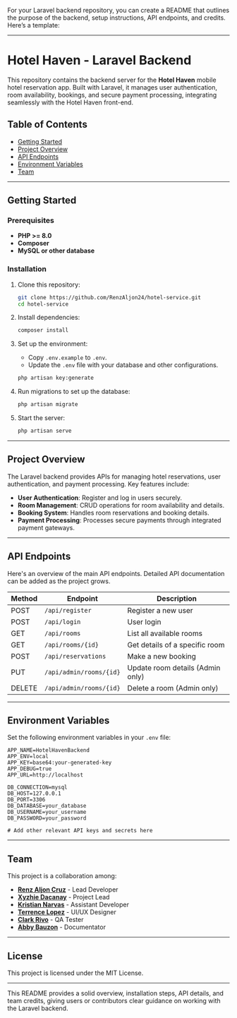 For your Laravel backend repository, you can create a README that outlines the purpose of the backend, setup instructions, API endpoints, and credits. Here’s a template:

---

# Hotel Haven - Laravel Backend

This repository contains the backend server for the **Hotel Haven** mobile hotel reservation app. Built with Laravel, it manages user authentication, room availability, bookings, and secure payment processing, integrating seamlessly with the Hotel Haven front-end.

## Table of Contents

- [Getting Started](#getting-started)
- [Project Overview](#project-overview)
- [API Endpoints](#api-endpoints)
- [Environment Variables](#environment-variables)
- [Team](#team)

---

## Getting Started

### Prerequisites

- **PHP >= 8.0**
- **Composer**
- **MySQL or other database**

### Installation

1. Clone this repository:

   ```bash
   git clone https://github.com/RenzAljon24/hotel-service.git
   cd hotel-service
   ```

2. Install dependencies:

   ```bash
   composer install
   ```

3. Set up the environment:

   - Copy `.env.example` to `.env`.
   - Update the `.env` file with your database and other configurations.

   ```bash
   php artisan key:generate
   ```

4. Run migrations to set up the database:

   ```bash
   php artisan migrate
   ```

5. Start the server:

   ```bash
   php artisan serve
   ```

---

## Project Overview

The Laravel backend provides APIs for managing hotel reservations, user authentication, and payment processing. Key features include:

- **User Authentication**: Register and log in users securely.
- **Room Management**: CRUD operations for room availability and details.
- **Booking System**: Handles room reservations and booking details.
- **Payment Processing**: Processes secure payments through integrated payment gateways.

---

## API Endpoints

Here's an overview of the main API endpoints. Detailed API documentation can be added as the project grows.

| Method | Endpoint               | Description                          |
| ------ | ----------------------- | ------------------------------------ |
| POST   | `/api/register`         | Register a new user                 |
| POST   | `/api/login`            | User login                          |
| GET    | `/api/rooms`            | List all available rooms            |
| GET    | `/api/rooms/{id}`       | Get details of a specific room      |
| POST   | `/api/reservations`     | Make a new booking                  |
| PUT    | `/api/admin/rooms/{id}` | Update room details (Admin only)    |
| DELETE | `/api/admin/rooms/{id}` | Delete a room (Admin only)          |

---

## Environment Variables

Set the following environment variables in your `.env` file:

```plaintext
APP_NAME=HotelHavenBackend
APP_ENV=local
APP_KEY=base64:your-generated-key
APP_DEBUG=true
APP_URL=http://localhost

DB_CONNECTION=mysql
DB_HOST=127.0.0.1
DB_PORT=3306
DB_DATABASE=your_database
DB_USERNAME=your_username
DB_PASSWORD=your_password

# Add other relevant API keys and secrets here
```

---

## Team

This project is a collaboration among:

- [**Renz Aljon Cruz**](https://github.com/RenzAljon24) -   Lead Developer
- [**Xyzhie Dacanay**](https://github.com/Xyzhie-Dacanay) - Project Lead
- [**Kristian Narvas**](https://github.com/Narvaskristian08) - Assistant Developer
- [**Terrence Lopez**](https://github.com/Awzurency) - UI/UX Designer
- [**Clark Rivo**](https://github.com/Clark178) - QA Tester
- [**Abby Bauzon**](https://github.com/AbbyCamille) - Documentator

---

## License

This project is licensed under the MIT License.

---

This README provides a solid overview, installation steps, API details, and team credits, giving users or contributors clear guidance on working with the Laravel backend.
